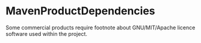 # MavenProductDependencies
Some commercial products require footnote about GNU/MIT/Apache licence software used within the project.
